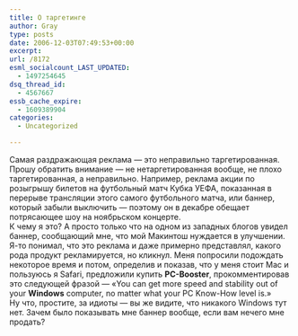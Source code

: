 ```yaml
---
title: О таргетинге
author: Gray
type: posts
date: 2006-12-03T07:49:53+00:00
excerpt:
url: /8172
esml_socialcount_LAST_UPDATED:
  - 1497254645
dsq_thread_id:
  - 4567667
essb_cache_expire:
  - 1609389904
categories:
  - Uncategorized

---
```








Самая раздражающая реклама &#8212; это неправильно таргетированная. Прошу обратить внимание &#8212; не нетаргетированная вообще, не плохо таргетированная, а неправильно. Например, реклама акции по розыгрышу билетов на футбольный матч Кубка УЕФА, показанная в перерыве трансляции этого самого футбольного матча, или баннер, который забыли выключить &#8212; поэтому он в декабре обещает потрясающее шоу на ноябрьском концерте.  
К чему я это? А просто только что на одном из западных блогов увидел баннер, сообщающий мне, что мой Макинтош нуждается в улучшении. Я-то понимал, что это реклама и даже примерно представлял, какого рода продукт рекламируется, но кликнул. Меня попросили подождать некоторое время и потом, определив и показав, что у меня стоит Mac и пользуюсь я Safari, предложили купить **PC-Booster**, прокомментировав это следующей фразой &#8212; &#171;You can get more speed and stability out of your **Windows** computer, no matter what your PC Know-How level is.&#187;  
Ну что, простите, за идиоты &#8212; вы же видите, что никакого Windows тут нет. Зачем было показывать мне баннер вообще, если вам нечего мне продать?